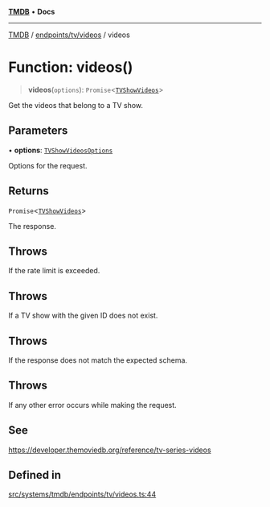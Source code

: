 [**TMDB**](../../../../README.md) • **Docs**

***

[TMDB](../../../../README.md) / [endpoints/tv/videos](../README.md) / videos

# Function: videos()

> **videos**(`options`): `Promise`\<[`TVShowVideos`](../../../../structs/Schemas/type-aliases/TVShowVideos.md)\>

Get the videos that belong to a TV show.

## Parameters

• **options**: [`TVShowVideosOptions`](../type-aliases/TVShowVideosOptions.md)

Options for the request.

## Returns

`Promise`\<[`TVShowVideos`](../../../../structs/Schemas/type-aliases/TVShowVideos.md)\>

The response.

## Throws

If the rate limit is exceeded.

## Throws

If a TV show with the given ID does not exist.

## Throws

If the response does not match the expected schema.

## Throws

If any other error occurs while making the request.

## See

https://developer.themoviedb.org/reference/tv-series-videos

## Defined in

[src/systems/tmdb/endpoints/tv/videos.ts:44](https://github.com/Norviah/media-hub/blob/65ee01fce9c30692d28d2f4e608ea7f18b4d7381/src/systems/tmdb/endpoints/tv/videos.ts#L44)
